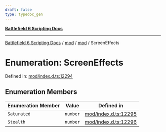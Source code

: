 ```yaml
---
draft: false
type: typedoc_gen
---
```


[**Battlefield 6 Scripting Docs**](../../../_index.md)

***

[Battlefield 6 Scripting Docs](../../../_index.md) / [mod](../../_index.md) / [mod](../_index.md) / ScreenEffects

# Enumeration: ScreenEffects

Defined in: [mod/index.d.ts:12294](https://github.com/battlefield-portal-community/portal-docs/blob/ff09b2690670f74de7e97198022e5a97ff1161ff/generators/santiago/mod/index.d.ts#L12294)

## Enumeration Members

| Enumeration Member | Value | Defined in |
| ------ | ------ | ------ |
| <a id="saturated"></a> `Saturated` | `number` | [mod/index.d.ts:12295](https://github.com/battlefield-portal-community/portal-docs/blob/ff09b2690670f74de7e97198022e5a97ff1161ff/generators/santiago/mod/index.d.ts#L12295) |
| <a id="stealth"></a> `Stealth` | `number` | [mod/index.d.ts:12296](https://github.com/battlefield-portal-community/portal-docs/blob/ff09b2690670f74de7e97198022e5a97ff1161ff/generators/santiago/mod/index.d.ts#L12296) |
